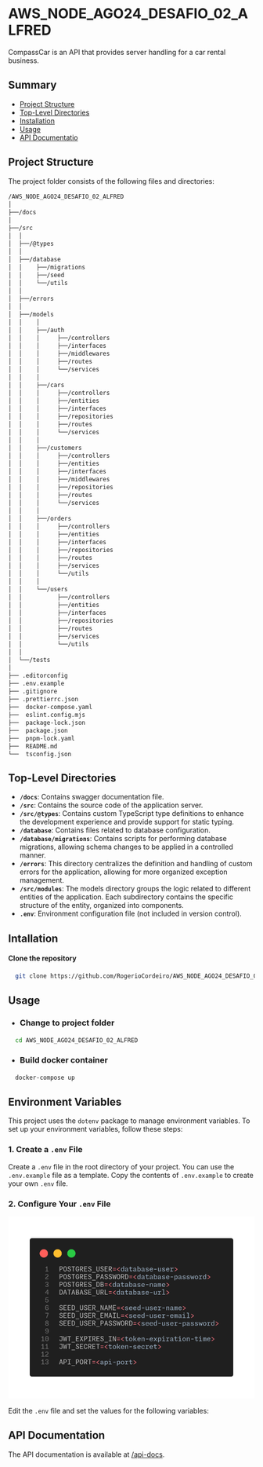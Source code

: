 # AWS_NODE_AGO24_DESAFIO_02_ALFRED

CompassCar is an API that provides server handling for a car rental business.

## Summary

- [Project Structure](#project-structure)
- [Top-Level Directories](#top-level-directories)
- [Installation](#intallation)
- [Usage](#usage)
- [API Documentatio](#api-documentation)

## Project Structure

The project folder consists of the following files and directories:

```
/AWS_NODE_AGO24_DESAFIO_02_ALFRED
│
├──/docs
│
├──/src
│  │
│  ├──/@types
│  │
│  ├──/database
│  │    ├──/migrations
│  │    ├──/seed
│  │    └──/utils
│  │
│  ├──/errors
│  │
│  ├──/models
│  │    │
│  │    ├──/auth
│  │    │     ├──/controllers
│  │    │     ├──/interfaces
│  │    │     ├──/middlewares
│  │    │     ├──/routes
│  │    │     └──/services
│  │    │
│  │    ├──/cars
│  │    │     ├──/controllers
│  │    │     ├──/entities
│  │    │     ├──/interfaces
│  │    │     ├──/repositories
│  │    │     ├──/routes
│  │    │     └──/services
│  │    │
│  │    ├──/customers
│  │    │     ├──/controllers
│  │    │     ├──/entities
│  │    │     ├──/interfaces
│  │    │     ├──/middlewares
│  │    │     ├──/repositories
│  │    │     ├──/routes
│  │    │     └──/services
│  │    │
│  │    ├──/orders
│  │    │     ├──/controllers
│  │    │     ├──/entities
│  │    │     ├──/interfaces
│  │    │     ├──/repositories
│  │    │     ├──/routes
│  │    │     ├──/services
│  │    │     └──/utils
│  │    │
│  │    └──/users
│  │          ├──/controllers
│  │          ├──/entities
│  │          ├──/interfaces
│  │          ├──/repositories
│  │          ├──/routes
│  │          ├──/services
│  │          └──/utils
│  │
│  └──/tests
│
├── .editorconfig
├── .env.example
├── .gitignore
├── .prettierrc.json
├──  docker-compose.yaml
├──  eslint.config.mjs
├──  package-lock.json
├──  package.json
├──  pnpm-lock.yaml
├──  README.md
└──  tsconfig.json
```

## Top-Level Directories

- **`/docs`**: Contains swagger documentation file.
- **`/src`**: Contains the source code of the application server.
- **`/src/@types`**: Contains custom TypeScript type definitions to enhance the development experience and provide support for static typing.
- **`/database`**: Contains files related to database configuration.
- **`/database/migrations`**: Contains scripts for performing database migrations, allowing schema changes to be applied in a controlled manner.
- **`/errors`**: This directory centralizes the definition and handling of custom errors for the application, allowing for more organized exception management.
- **`/src/modules`**: The models directory groups the logic related to different entities of the application. Each subdirectory contains the specific structure of the entity, organized into components.
- **`.env`**: Environment configuration file (not included in version control).

## Intallation

#### Clone the repository

```bash
  git clone https://github.com/RogerioCordeiro/AWS_NODE_AGO24_DESAFIO_02_ALFRED.git
```

## Usage

- ### Change to project folder

```bash
  cd AWS_NODE_AGO24_DESAFIO_02_ALFRED
```

- ### Build docker container

```bash
  docker-compose up
```

## Environment Variables

This project uses the `dotenv` package to manage environment variables. To set up your environment variables, follow these steps:

### 1. Create a `.env` File

Create a `.env` file in the root directory of your project. You can use the `.env.example` file as a template. Copy the contents of `.env.example` to create your own `.env` file.

### 2. Configure Your `.env` File

![envsample](/docs/images/dotenv.png)

Edit the `.env` file and set the values for the following variables:

## API Documentation

The API documentation is available at [/api-docs](http://localhost:${API_PORT}/api-docs).
